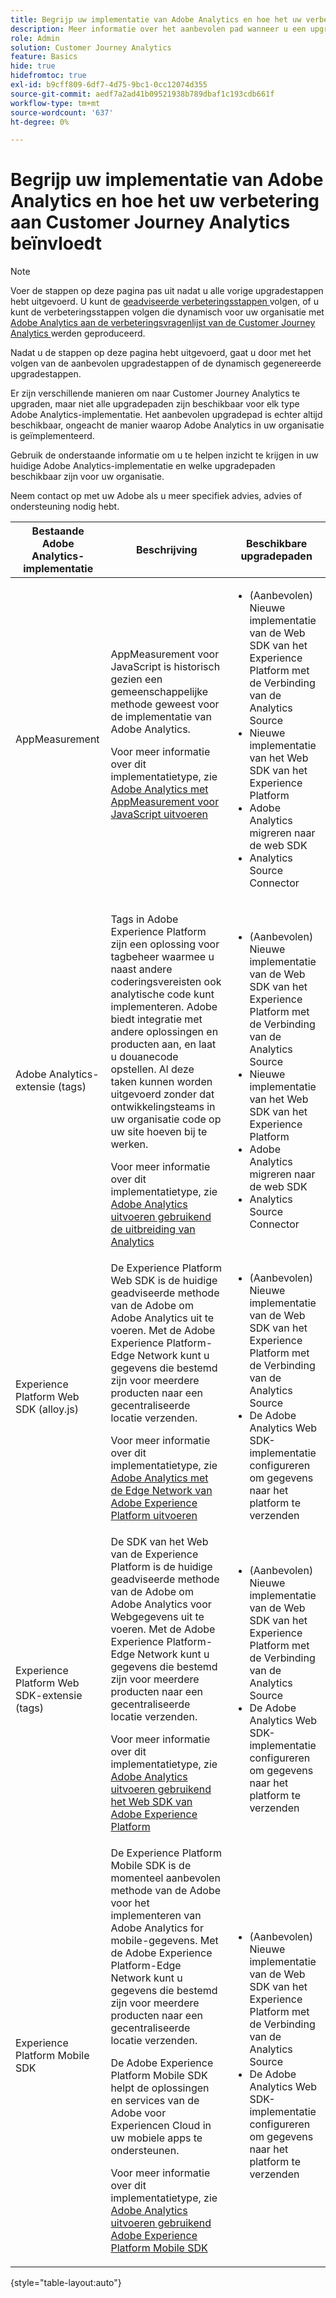 ```yaml
---
title: Begrijp uw implementatie van Adobe Analytics en hoe het uw verbetering aan Customer Journey Analytics beïnvloedt
description: Meer informatie over het aanbevolen pad wanneer u een upgrade uitvoert van Adobe Analytics naar Customer Journey Analytics
role: Admin
solution: Customer Journey Analytics
feature: Basics
hide: true
hidefromtoc: true
exl-id: b9cff809-6df7-4d75-9bc1-0cc12074d355
source-git-commit: aedf7a2ad41b09521938b789dbaf1c193cdb661f
workflow-type: tm+mt
source-wordcount: '637'
ht-degree: 0%

---
```


# Begrijp uw implementatie van Adobe Analytics en hoe het uw verbetering aan Customer Journey Analytics beïnvloedt

>[!NOTE]
> 
>Voer de stappen op deze pagina pas uit nadat u alle vorige upgradestappen hebt uitgevoerd. U kunt de [ geadviseerde verbeteringsstappen ](/help/getting-started/cja-upgrade/cja-upgrade-recommendations.md#recommended-upgrade-steps-for-most-organizations) volgen, of u kunt de verbeteringsstappen volgen die dynamisch voor uw organisatie met [ Adobe Analytics aan de verbeteringsvragenlijst van de Customer Journey Analytics ](https://gigazelle.github.io/cja-ttv/) werden geproduceerd.
>
>Nadat u de stappen op deze pagina hebt uitgevoerd, gaat u door met het volgen van de aanbevolen upgradestappen of de dynamisch gegenereerde upgradestappen.

Er zijn verschillende manieren om naar Customer Journey Analytics te upgraden, maar niet alle upgradepaden zijn beschikbaar voor elk type Adobe Analytics-implementatie. Het aanbevolen upgradepad is echter altijd beschikbaar, ongeacht de manier waarop Adobe Analytics in uw organisatie is geïmplementeerd.

Gebruik de onderstaande informatie om u te helpen inzicht te krijgen in uw huidige Adobe Analytics-implementatie en welke upgradepaden beschikbaar zijn voor uw organisatie.

Neem contact op met uw Adobe als u meer specifiek advies, advies of ondersteuning nodig hebt.

| Bestaande Adobe Analytics-implementatie | Beschrijving | Beschikbare upgradepaden |
|---------|----------|----------|
| AppMeasurement | AppMeasurement voor JavaScript is historisch gezien een gemeenschappelijke methode geweest voor de implementatie van Adobe Analytics.<p>Voor meer informatie over dit implementatietype, zie [ Adobe Analytics met AppMeasurement voor JavaScript uitvoeren ](https://experienceleague.adobe.com/en/docs/analytics/implementation/js/overview)</p> | <ul><li>(Aanbevolen) Nieuwe implementatie van de Web SDK van het Experience Platform met de Verbinding van de Analytics Source</li><li>Nieuwe implementatie van het Web SDK van het Experience Platform</li><li>Adobe Analytics migreren naar de web SDK</li><li>Analytics Source Connector</li></ul> |
| Adobe Analytics-extensie (tags) | <p>Tags in Adobe Experience Platform zijn een oplossing voor tagbeheer waarmee u naast andere coderingsvereisten ook analytische code kunt implementeren. Adobe biedt integratie met andere oplossingen en producten aan, en laat u douanecode opstellen. Al deze taken kunnen worden uitgevoerd zonder dat ontwikkelingsteams in uw organisatie code op uw site hoeven bij te werken.</p><p>Voor meer informatie over dit implementatietype, zie [ Adobe Analytics uitvoeren gebruikend de uitbreiding van Analytics ](https://experienceleague.adobe.com/en/docs/analytics/implementation/launch/overview)</p> | <ul><li>(Aanbevolen) Nieuwe implementatie van de Web SDK van het Experience Platform met de Verbinding van de Analytics Source</li><li>Nieuwe implementatie van het Web SDK van het Experience Platform</li><li>Adobe Analytics migreren naar de web SDK</li><li>Analytics Source Connector</li></ul> |
| Experience Platform Web SDK (alloy.js) | De Experience Platform Web SDK is de huidige geadviseerde methode van de Adobe om Adobe Analytics uit te voeren. Met de Adobe Experience Platform-Edge Network kunt u gegevens die bestemd zijn voor meerdere producten naar een gecentraliseerde locatie verzenden. <p>Voor meer informatie over dit implementatietype, zie [ Adobe Analytics met de Edge Network van Adobe Experience Platform uitvoeren ](https://experienceleague.adobe.com/en/docs/analytics/implementation/aep-edge/overview)</p> | <ul><li>(Aanbevolen) Nieuwe implementatie van de Web SDK van het Experience Platform met de Verbinding van de Analytics Source</li><li>De Adobe Analytics Web SDK-implementatie configureren om gegevens naar het platform te verzenden</li></ul> |
| Experience Platform Web SDK-extensie (tags) | De SDK van het Web van de Experience Platform is de huidige geadviseerde methode van de Adobe om Adobe Analytics voor Webgegevens uit te voeren. Met de Adobe Experience Platform-Edge Network kunt u gegevens die bestemd zijn voor meerdere producten naar een gecentraliseerde locatie verzenden. <p>Voor meer informatie over dit implementatietype, zie [ Adobe Analytics uitvoeren gebruikend het Web SDK van Adobe Experience Platform ](https://experienceleague.adobe.com/en/docs/analytics/implementation/aep-edge/web-sdk/overview)</p> | <ul><li>(Aanbevolen) Nieuwe implementatie van de Web SDK van het Experience Platform met de Verbinding van de Analytics Source</li><li>De Adobe Analytics Web SDK-implementatie configureren om gegevens naar het platform te verzenden</li></ul> |
| Experience Platform Mobile SDK | De Experience Platform Mobile SDK is de momenteel aanbevolen methode van de Adobe voor het implementeren van Adobe Analytics for mobile-gegevens. Met de Adobe Experience Platform-Edge Network kunt u gegevens die bestemd zijn voor meerdere producten naar een gecentraliseerde locatie verzenden.<p>De Adobe Experience Platform Mobile SDK helpt de oplossingen en services van de Adobe voor Experiencen Cloud in uw mobiele apps te ondersteunen. </p><p>Voor meer informatie over dit implementatietype, zie [ Adobe Analytics uitvoeren gebruikend Adobe Experience Platform Mobile SDK ](https://experienceleague.adobe.com/en/docs/analytics/implementation/aep-edge/mobile-sdk/overview)</p> | <ul><li>(Aanbevolen) Nieuwe implementatie van de Web SDK van het Experience Platform met de Verbinding van de Analytics Source</li><li>De Adobe Analytics Web SDK-implementatie configureren om gegevens naar het platform te verzenden</li></ul> |

{style="table-layout:auto"}
